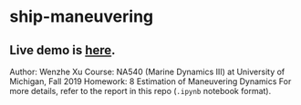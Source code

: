 # ship-maneuvering

## Live demo is [here](https://xuwenzhe.github.io/ship-maneuvering/).

Author: Wenzhe Xu
Course: NA540 (Marine Dynamics III) at University of Michigan, Fall 2019
Homework: 8 Estimation of Maneuvering Dynamics
For more details, refer to the report in this repo (`.ipynb` notebook format).



